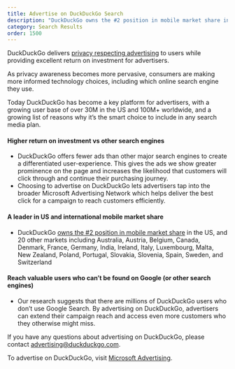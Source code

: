 ```yaml
---
title: Advertise on DuckDuckGo Search
description: "DuckDuckGo owns the #2 position in mobile market share in the US, and 18 other markets."
category: Search Results
order: 1500
---
```


DuckDuckGo delivers <a href="{{ site.baseurl }}/company/ads-by-microsoft-on-duckduckgo-private-search">privacy respecting advertising</a> to users while providing excellent return on investment for advertisers.

As privacy awareness becomes more pervasive, consumers are making more informed technology choices, including which online search engine they use.

Today DuckDuckGo has become a key platform for advertisers, with a growing user base of over 30M in the US and 100M+ worldwide, and a growing list of reasons why it’s the smart choice to include in any search media plan.

#### Higher return on investment vs other search engines

-   DuckDuckGo offers fewer ads than other major search engines to create a differentiated user-experience. This gives the ads we show greater prominence on the page and increases the likelihood that customers will click through and continue their purchasing journey.
-   Choosing to advertise on DuckDuckGo lets advertisers tap into the broader Microsoft Advertising Network which helps deliver the best click for a campaign to reach customers efficiently.

#### A leader in US and international mobile market share

-   DuckDuckGo [owns the #2 position in mobile market share](https://radar.cloudflare.com/reports/searchengines-2023-q2) in the US, and 20 other markets including Australia, Austria, Belgium, Canada, Denmark, France, Germany, India, Ireland, Italy, Luxembourg, Malta, New Zealand, Poland, Portugal, Slovakia, Slovenia, Spain, Sweden, and Switzerland

#### Reach valuable users who can’t be found on Google (or other search engines)  

-   Our research suggests that there are millions of DuckDuckGo users who don’t use Google Search. By advertising on DuckDuckGo, advertisers can extend their campaign reach and access even more customers who they otherwise might miss.

If you have any questions about advertising on DuckDuckGo, please contact [advertising@duckduckgo.com](mailto:advertising@duckduckgo.com).

To advertise on DuckDuckGo, visit [Microsoft Advertising](https://about.ads.microsoft.com/en-us/h/a/microsoft-advertising).
